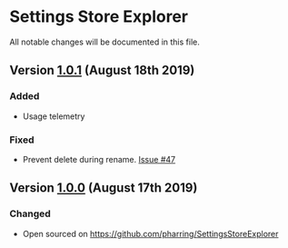 # Settings Store Explorer
All notable changes will be documented in this file.

## Version [1.0.1] (August 18th 2019)
### Added
- Usage telemetry

### Fixed
- Prevent delete during rename. [Issue #47](https://github.com/pharring/SettingsStoreExplorer/issues/47)

## Version [1.0.0] (August 17th 2019)
### Changed
- Open sourced on https://github.com/pharring/SettingsStoreExplorer

[1.0.1]: https://github.com/pharring/SettingsStoreExplorer/compare/1.0.0..1.0.1
[1.0.0]: https://github.com/pharring/SettingsStoreExplorer/releases/tag/1.0.0
